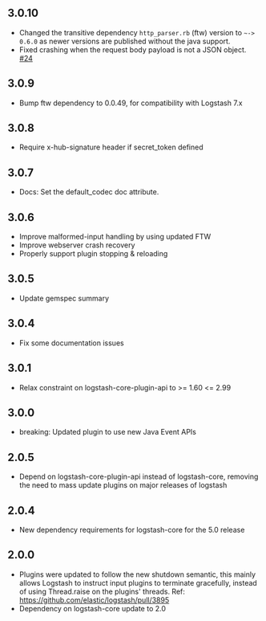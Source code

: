 ## 3.0.10
  - Changed the transitive dependency `http_parser.rb` (ftw) version to `~-> 0.6.0` as newer versions are published without the java support.
  - Fixed crashing when the request body payload is not a JSON object.  [#24](https://github.com/logstash-plugins/logstash-input-github/pull/24) 

## 3.0.9
  - Bump ftw dependency to 0.0.49, for compatibility with Logstash 7.x

## 3.0.8
  - Require x-hub-signature header if secret_token defined

## 3.0.7
  - Docs: Set the default_codec doc attribute.

## 3.0.6
  - Improve malformed-input handling by using updated FTW
  - Improve webserver crash recovery
  - Properly support plugin stopping & reloading

## 3.0.5
  - Update gemspec summary

## 3.0.4
  - Fix some documentation issues

## 3.0.1
  - Relax constraint on logstash-core-plugin-api to >= 1.60 <= 2.99

## 3.0.0
 - breaking: Updated plugin to use new Java Event APIs

## 2.0.5
 - Depend on logstash-core-plugin-api instead of logstash-core, removing the need to mass update plugins on major releases of logstash

## 2.0.4
 - New dependency requirements for logstash-core for the 5.0 release

## 2.0.0
 - Plugins were updated to follow the new shutdown semantic, this mainly allows Logstash to instruct input plugins to terminate gracefully, 
   instead of using Thread.raise on the plugins' threads. Ref: https://github.com/elastic/logstash/pull/3895
 - Dependency on logstash-core update to 2.0

